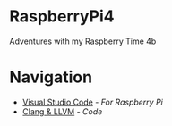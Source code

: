 # RaspberryPi4
Adventures with my Raspberry Time 4b 

# Navigation
*  [Visual Studio Code](VsCode.md) - *For Raspberry Pi*
*  [Clang & LLVM](ClangAndLLVM.md) - *Code*
